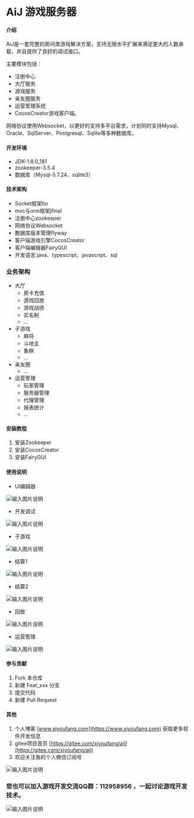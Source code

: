 # AiJ 游戏服务器

#### 介绍
AiJ是一套完整的房间类游戏解决方案，支持无限水平扩展来满足更大的人数承载，并且提供了良好的调试接口。

主要模块包括：

* 注册中心
* 大厅服务 
* 游戏服务
* 亲友圈服务
* 运营管理系统
* CocosCreator游戏客户端。

网络协议使用Websocket，以更好的支持多平台需求，计划同时支持Mysql、Oracle、SqlServer、Postgresql、Sqlite等多种数据库。


#### 开发环境

* JDK-1.8.0_181
* zookeeper-3.5.4
* 数据库（Mysql-5.7.24、sqlite3）

#### 技术架构

* Socket框架tio
* mvc与orm框架jfinal
* 注册中心zookeeper
* 网络协议Websocket
* 数据库版本管理flyway
* 客户端游戏引擎CocosCreator
* 客户端编辑器FairyGUI
* 开发语言:java、typescript、javascript、sql

### 业务架构
* 大厅
    * 房卡充值
    * 游戏回放
    * 游戏战绩
    * 实名制
    * ...
* 子游戏
    * 麻将
    * 斗地主
    * 象棋
    * ...
* 亲友圈
    * ...
* 运营管理
    * 玩家管理
    * 服务器管理
    * 代理管理
    * 报表统计
    * ...

#### 安装教程
1. 安装Zookeeper
2. 安装CocosCreator
3. 安装FairyGUI

#### 使用说明

* UI编辑器

![输入图片说明](https://gitee.com/uploads/images/2019/0428/175537_3e7b183a_369917.png "2.png")

* 开发调试

![输入图片说明](https://gitee.com/uploads/images/2019/0428/175549_b02a6a74_369917.png "WX20190428-175249.png")

* 子游戏

![输入图片说明](https://gitee.com/uploads/images/2019/0428/213459_1ec2c286_369917.png "QQ20190428-212614.png")

* 结算1

![输入图片说明](https://gitee.com/uploads/images/2019/0428/213413_7b220071_369917.png "QQ20190428-212906.png")

* 结算2

![输入图片说明](https://gitee.com/uploads/images/2019/0428/213439_d873ad71_369917.png "QQ20190428-212937.png")

* 回放

![输入图片说明](https://gitee.com/uploads/images/2019/0428/214352_4e7b7e03_369917.png "QQ20190428-214307.png")

* 运营管理

![输入图片说明](https://gitee.com/uploads/images/2019/0428/175609_acddfeaf_369917.png "4.png")

#### 参与贡献

1. Fork 本仓库
2. 新建 Feat_xxx 分支
3. 提交代码
4. 新建 Pull Request


#### 其他

1. 个人博客 [www.xiyoufang.com](https://www.xiyoufang.com) 获取更多软件开发信息
2. gitee项目首页 [https://gitee.com/xiyoufang/aij](https://gitee.com/xiyoufang/aij)
3. 欢迎关注我的个人微信订阅号

![输入图片说明](https://images.gitee.com/uploads/images/2018/0712/165633_95e6b777_369917.jpeg "qrcode_for_gh_3870df3b5d1f_344.jpg")

### 您也可以加入游戏开发交流QQ群：112958956 ，一起讨论游戏开发技术。

![输入图片说明](https://images.gitee.com/uploads/images/2018/0708/183503_d1f599f2_369917.png "temp_qrcode_share_112958956.png")
